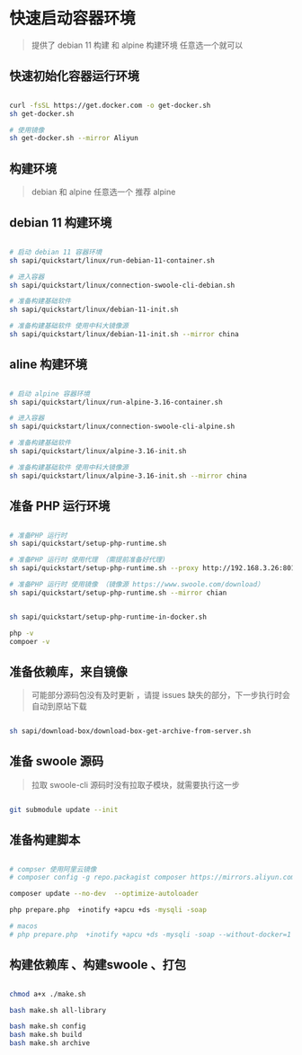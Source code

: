 # 快速启动容器环境

> 提供了 debian 11 构建 和 alpine 构建环境
> 任意选一个就可以

## 快速初始化容器运行环境

```bash

curl -fsSL https://get.docker.com -o get-docker.sh
sh get-docker.sh

# 使用镜像
sh get-docker.sh --mirror Aliyun

```

## 构建环境

> debian 和 alpine 任意选一个
> 推荐 alpine

## debian 11 构建环境

```bash

# 启动 debian 11 容器环境
sh sapi/quickstart/linux/run-debian-11-container.sh

# 进入容器
sh sapi/quickstart/linux/connection-swoole-cli-debian.sh

# 准备构建基础软件
sh sapi/quickstart/linux/debian-11-init.sh

# 准备构建基础软件 使用中科大镜像源
sh sapi/quickstart/linux/debian-11-init.sh --mirror china
```

## aline 构建环境

```bash

# 启动 alpine 容器环境
sh sapi/quickstart/linux/run-alpine-3.16-container.sh

# 进入容器
sh sapi/quickstart/linux/connection-swoole-cli-alpine.sh

# 准备构建基础软件
sh sapi/quickstart/linux/alpine-3.16-init.sh

# 准备构建基础软件 使用中科大镜像源
sh sapi/quickstart/linux/alpine-3.16-init.sh --mirror china

```

## 准备 PHP 运行环境

```bash

# 准备PHP 运行时
sh sapi/quickstart/setup-php-runtime.sh

# 准备PHP 运行时 使用代理 （需提前准备好代理)
sh sapi/quickstart/setup-php-runtime.sh --proxy http://192.168.3.26:8015

# 准备PHP 运行时 使用镜像 （镜像源 https://www.swoole.com/download）
sh sapi/quickstart/setup-php-runtime.sh --mirror chian


sh sapi/quickstart/setup-php-runtime-in-docker.sh

php -v
compoer -v


```

## 准备依赖库，来自镜像

> 可能部分源码包没有及时更新 ，请提 issues
> 缺失的部分，下一步执行时会自动到原站下载

```bash

sh sapi/download-box/download-box-get-archive-from-server.sh

```

## 准备 swoole 源码

> 拉取 swoole-cli 源码时没有拉取子模块，就需要执行这一步

```bash

git submodule update --init

```


## 准备构建脚本

```bash

# compser 使用阿里云镜像
# composer config -g repo.packagist composer https://mirrors.aliyun.com/composer/

composer update --no-dev  --optimize-autoloader

php prepare.php  +inotify +apcu +ds -mysqli -soap

# macos
# php prepare.php  +inotify +apcu +ds -mysqli -soap --without-docker=1

```



## 构建依赖库 、构建swoole 、打包

```bash

chmod a+x ./make.sh

bash make.sh all-library

bash make.sh config
bash make.sh build
bash make.sh archive

```

